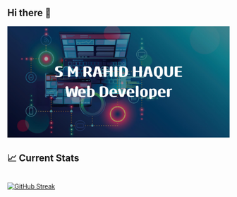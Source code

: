 ## Hi there 👋

<img src="/images/banner.png" />

## :chart_with_upwards_trend: Current Stats

<br/>
<a href="https://git.io/streak-stats"><img src="https://streak-stats.demolab.com?user=bdonti&theme=dracula" alt="GitHub Streak" /></a>
